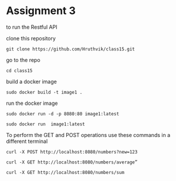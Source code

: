 # Assignment 3

to run the Restful API

<p>clone this repository</p>
<pre><code>git clone https://github.com/Hruthvik/class15.git</code></pre>

<p>go to the repo</p>
<pre><code>cd class15</code></pre>

<p> build a docker image</p>
<pre><code>sudo docker build -t image1 .</code></pre>

<p> run the docker image</p>
<pre><code>sudo docker run -d -p 8080:80 image1:latest</code></pre>
<pre><code>sudo docker run  image1:latest</code></pre>

<p>To perform the GET and POST operations use these commands in a different terminal</p>

<pre><code>curl -X POST http://localhost:8080/numbers?new=123</code></pre>

<pre><code>curl -X GET http://localhost:8080/numbers/average”</code></pre>
<pre><code>curl -X GET http://localhost:8080/numbers/sum</code></pre>

